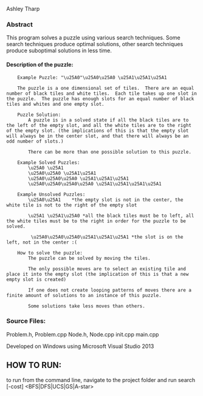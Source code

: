 Ashley Tharp

### Abstract
This program solves a puzzle using various search techniques. Some search techniques produce optimal solutions, other search techniques produce suboptimal solutions in less time.

#### Description of the puzzle:
		Example Puzzle: "\u25A0"\u25A0\u25A0 \u25A1\u25A1\u25A1

		The puzzle is a one dimensional set of tiles.  There are an equal number of black tiles and white tiles.  Each tile takes up one slot in the puzzle.  The puzzle has enough slots for an equal number of black tiles and whites and one empty slot.
		
		Puzzle Solution:
			A puzzle is in a solved state if all the black tiles are to the left of the empty slot, and all the white tiles are to the right of the empty slot. (the implications of this is that the empty slot will always be in the center slot, and that there will always be an odd number of slots.)
			
			There can be more than one possible solution to this puzzle.
			
		Example Solved Puzzles:
			\u25A0 \u25A1
			\u25A0\u25A0 \u25A1\u25A1
			\u25A0\u25A0\u25A0 \u25A1\u25A1\u25A1
			\u25A0\u25A0\u25A0\u25A0 \u25A1\u25A1\u25A1\u25A1
			
		Example Unsolved Puzzles:
			\u25A0\u25A1    *the empty slot is not in the center, the white tile is not to the right of the empty slot
			
			\u25A1 \u25A1\u25A0 *all the black tiles must be to left, all the white tiles must be to the right in order for the puzzle to be solved.
			
			 \u25A0\u25A0\u25A0\u25A1\u25A1\u25A1 *the slot is on the left, not in the center :(
			 
		How to solve the puzzle:
			The puzzle can be solved by moving the tiles.  
			
			The only possible moves are to select an existing tile and place it into the empty slot (the implication of this is that a new empty slot is created)
			
			If one does not create looping patterns of moves there are a finite amount of solutions to an instance of this puzzle.
			
			Some solutions take less moves than others.  
			
### Source Files:
Problem.h, Problem.cpp
Node.h, Node.cpp
init.cpp
main.cpp

Developed on Windows using Microsoft Visual Studio 2013

## HOW TO RUN:

to run from the command line, navigate to the project folder and run
search [-cost] <BFS|DFS|UCS|GS|A-star> <inputfile>